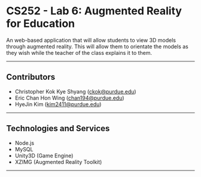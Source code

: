 # CS252 - Lab 6: Augmented Reality for Education

An web-based application that will allow students to view 3D models through augmented reality. This will allow them to orientate the models as they wish while the teacher of the class explains it to them. 

---

## Contributors

- Christopher Kok Kye Shyang (<ckok@purdue.edu>)
- Eric Chan Hon Wing (<chan194@purdue.edu>)
- HyeJin Kim (<kim2411@purdue.edu>)

---

## Technologies and Services

- Node.js
- MySQL
- Unity3D (Game Engine)
- XZIMG (Augmented Reality Toolkit)

---

